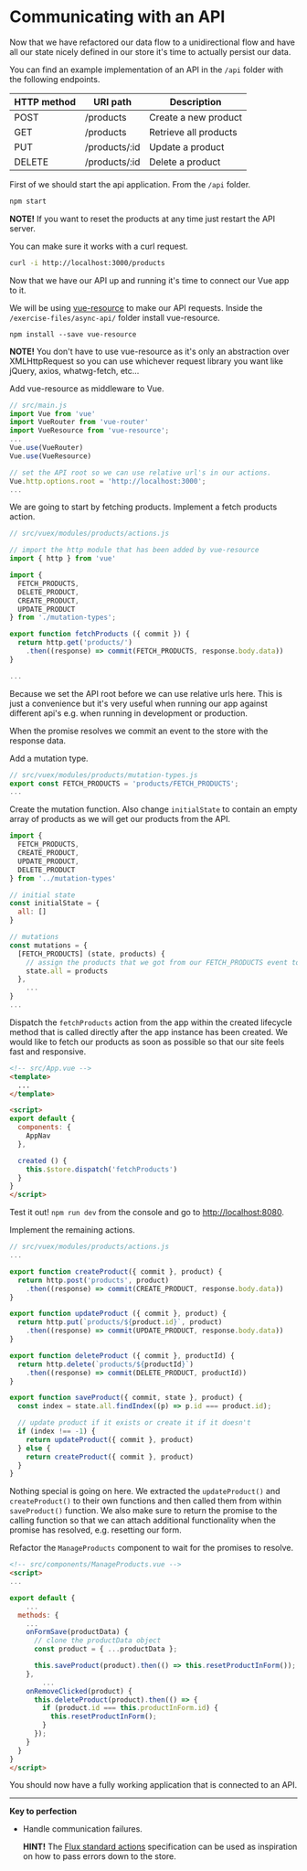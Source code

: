 # Communicating with an API

Now that we have refactored our data flow to a unidirectional flow and have all our state nicely defined in our store it's time to actually persist our data.

You can find an example implementation of an API in the `/api` folder with the following endpoints.

| HTTP method | URI path      | Description           |
|-------------|---------------|-----------------------|
| POST        | /products     | Create a new product  |
| GET         | /products     | Retrieve all products |
| PUT         | /products/:id | Update a product      |
| DELETE      | /products/:id | Delete a product      |


First of we should start the api application. From the `/api` folder.

```bash
npm start
```

**NOTE!** If you want to reset the products at any time just restart the API server.

You can make sure it works with a curl request.
```bash
curl -i http://localhost:3000/products
```

Now that we have our API up and running it's time to connect our Vue app to it.

We will be using [vue-resource](https://github.com/vuejs/vue-resource) to make our API requests. Inside the `/exercise-files/async-api/` folder install vue-resource.
```
npm install --save vue-resource
```

**NOTE!**
You don't have to use vue-resource as it's only an abstraction over XMLHttpRequest so you can use whichever request library you want like jQuery, axios, whatwg-fetch, etc...

Add vue-resource as middleware to Vue.
```javascript
// src/main.js
import Vue from 'vue'
import VueRouter from 'vue-router'
import VueResource from 'vue-resource';
...
Vue.use(VueRouter)
Vue.use(VueResource)

// set the API root so we can use relative url's in our actions.
Vue.http.options.root = 'http://localhost:3000';
...
```

We are going to start by fetching products. Implement a fetch products action.
```javascript
// src/vuex/modules/products/actions.js

// import the http module that has been added by vue-resource
import { http } from 'vue'

import {
  FETCH_PRODUCTS,
  DELETE_PRODUCT,
  CREATE_PRODUCT,
  UPDATE_PRODUCT
} from './mutation-types';

export function fetchProducts ({ commit }) {
  return http.get('products/')
    .then((response) => commit(FETCH_PRODUCTS, response.body.data))
}

...
```
Because we set the API root before we can use relative urls here. This is just a convenience but it's very useful when running our app against different api's e.g. when running in development or production.

When the promise resolves we commit an event to the store with the response data.


Add a mutation type.
```javascript
// src/vuex/modules/products/mutation-types.js
export const FETCH_PRODUCTS = 'products/FETCH_PRODUCTS';
...
```

Create the mutation function. Also change `initialState` to contain an empty array of products as we will get our products from the API.

```javascript
import {
  FETCH_PRODUCTS,
  CREATE_PRODUCT,
  UPDATE_PRODUCT,
  DELETE_PRODUCT
} from '../mutation-types'

// initial state
const initialState = {
  all: []
}

// mutations
const mutations = {
  [FETCH_PRODUCTS] (state, products) {
    // assign the products that we got from our FETCH_PRODUCTS event to state.all
    state.all = products
  },
	...
}
...
```

Dispatch the `fetchProducts` action from the app within the created lifecycle method that is called directly after the app instance has been created. We would like to fetch our products as soon as possible so that our site feels fast and responsive.

```html
<!-- src/App.vue -->
<template>
  ...
</template>

<script>
export default {
  components: {
    AppNav
  },

  created () {
    this.$store.dispatch('fetchProducts')
  }
}
</script>
```

Test it out! `npm run dev` from the console and go to [http://localhost:8080](http://localhost:8080).

Implement the remaining actions.
```javascript
// src/vuex/modules/products/actions.js
...

export function createProduct({ commit }, product) {
  return http.post('products', product)
    .then((response) => commit(CREATE_PRODUCT, response.body.data))
}

export function updateProduct ({ commit }, product) {
  return http.put(`products/${product.id}`, product)
    .then((response) => commit(UPDATE_PRODUCT, response.body.data))
}

export function deleteProduct ({ commit }, productId) {
  return http.delete(`products/${productId}`)
    .then((response) => commit(DELETE_PRODUCT, productId))
}

export function saveProduct({ commit, state }, product) {
  const index = state.all.findIndex((p) => p.id === product.id);

  // update product if it exists or create it if it doesn't
  if (index !== -1) {
    return updateProduct({ commit }, product)
  } else {
    return createProduct({ commit }, product)
  }
}
```

Nothing special is going on here. We extracted the `updateProduct()` and `createProduct()` to their own functions and then called them from within `saveProduct()` function. We also make sure to return the promise to the calling function so that we can attach additional functionality when the promise has resolved, e.g. resetting our form.

Refactor the `ManageProducts` component to wait for the promises to resolve.

```html
<!-- src/components/ManageProducts.vue -->
<script>
...

export default {
	...
  methods: {
    ...
    onFormSave(productData) {
      // clone the productData object
      const product = { ...productData };

      this.saveProduct(product).then(() => this.resetProductInForm());
    },
		...
    onRemoveClicked(product) {
      this.deleteProduct(product).then(() => {
        if (product.id === this.productInForm.id) {
          this.resetProductInForm();
        }
      });
    }
  }
}
</script>
```

You should now have a fully working application that is connected to an API.


---

**Key to perfection**

 * Handle communication failures.

   **HINT!** The [Flux standard actions](https://github.com/acdlite/flux-standard-action) specification can be used as inspiration on how to pass errors down to the store.

